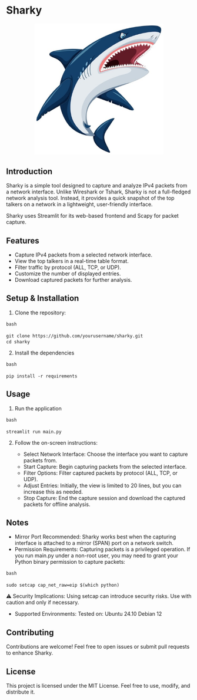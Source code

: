 # Sharky
<p align="center">
  <img src="https://github.com/eamonfl/sharky/blob/master/images/sharky.jpg" width="350" title="hover text">
</p>

## Introduction
Sharky is a simple tool designed to capture and analyze IPv4 packets from a network interface. Unlike Wireshark or Tshark, Sharky is not a full-fledged network analysis tool. Instead, it provides a quick snapshot of the top talkers on a network in a lightweight, user-friendly interface.

Sharky uses Streamlit for its web-based frontend and Scapy for packet capture.

## Features
- Capture IPv4 packets from a selected network interface.
- View the top talkers in a real-time table format.
- Filter traffic by protocol (ALL, TCP, or UDP).
- Customize the number of displayed entries.
- Download captured packets for further analysis.

## Setup & Installation

1. Clone the repository:
```
bash

git clone https://github.com/yourusername/sharky.git
cd sharky
```
2. Install the dependencies
```
bash

pip install -r requirements
```

## Usage
1. Run the application
```
bash

streamlit run main.py
```

2. Follow the on-screen instructions:

    - Select Network Interface: Choose the interface you want to capture packets from.
    - Start Capture: Begin capturing packets from the selected interface.
    - Filter Options: Filter captured packets by protocol (ALL, TCP, or UDP).
    - Adjust Entries: Initially, the view is limited to 20 lines, but you can increase this as needed.
    - Stop Capture: End the capture session and download the captured packets for offline analysis.

## Notes

- Mirror Port Recommended: Sharky works best when the capturing interface is attached to a mirror (SPAN) port on a network switch.
- Permission Requirements: Capturing packets is a privileged operation. If you run main.py under a non-root user, you may need to grant your Python binary permission to capture packets:
```
bash

sudo setcap cap_net_raw=eip $(which python)
```
⚠️ Security Implications: Using setcap can introduce security risks. Use with caution and only if necessary.
- Supported Environments: Tested on:
Ubuntu 24.10
Debian 12

## Contributing
Contributions are welcome! Feel free to open issues or submit pull requests to enhance Sharky.

## License
This project is licensed under the MIT License. Feel free to use, modify, and distribute it.

